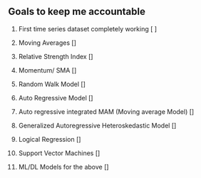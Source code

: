 ## Goals to keep me accountable

1. First time series dataset completely working [ ]

1. Moving Averages []

1. Relative Strength Index []

1. Momentum/ SMA []

1. Random Walk Model [] 

1. Auto Regressive Model []

1. Auto regressive integrated MAM (Moving average Model) []

1. Generalized Autoregressive Heteroskedastic Model []

1. Logical Regression [] 

1. Support Vector Machines []

1. ML/DL Models for the above []


